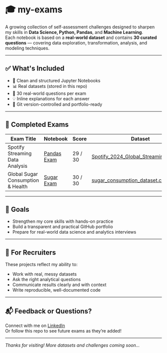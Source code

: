 # 🎓 my-exams

A growing collection of self-assessment challenges designed to sharpen my skills in **Data Science, Python, Pandas**, and **Machine Learning**.  
Each notebook is based on a **real-world dataset** and contains **30 curated questions** — covering data exploration, transformation, analysis, and modeling techniques.

---

## ✅ What's Included

- 📁 Clean and structured Jupyter Notebooks
- 📊 Real datasets (stored in this repo)
- 🧠 30 real-world questions per exam
- 💡 Inline explanations for each answer
- 📂 Git version-controlled and portfolio-ready

---

## 📘 Completed Exams

| Exam Title | Notebook | Score | Dataset |
|------------|----------|--------|---------|
| Spotify Streaming Data Analysis | [Pandas Exam](https://github.com/hasanismayilov1984/my-exams/blob/main/spotify_data/Pandas%20Exam.ipynb) | 29 / 30 | [Spotify_2024_Global_Streaming_Data.csv](https://github.com/hasanismayilov1984/my-exams/blob/main/spotify_data/Spotify_2024_Global_Streaming_Data.csv) |
| Global Sugar Consumption & Health | [Sugar Exam](https://github.com/hasanismayilov1984/my-exams/blob/main/sugar_data/Sugar_Exam.ipynb) | 30 / 30 | [sugar_consumption_dataset.csv](https://github.com/hasanismayilov1984/my-exams/blob/main/sugar_data/sugar_consumption_dataset.csv) |


---

## 🚀 Goals

- Strengthen my core skills with hands-on practice
- Build a transparent and practical GitHub portfolio
- Prepare for real-world data science and analytics interviews

---

## 💼 For Recruiters

These projects reflect my ability to:
- Work with real, messy datasets
- Ask the right analytical questions
- Communicate results clearly and with context
- Write reproducible, well-documented code

---

## 📬 Feedback or Questions?

Connect with me on [LinkedIn](https://www.linkedin.com/in/hasan-ismayilov-analytics/)  
Or follow this repo to see future exams as they’re added!

---

*Thanks for visiting! More datasets and challenges coming soon...*

